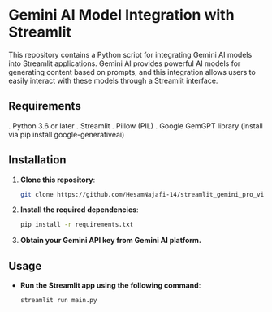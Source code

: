 # Gemini AI Model Integration with Streamlit

This repository contains a Python script for integrating Gemini AI models into Streamlit applications. Gemini AI provides powerful AI models for generating content based on prompts, and this integration allows users to easily interact with these models through a Streamlit interface.


## Requirements



. Python 3.6 or later
. Streamlit
. Pillow (PIL)
. Google GemGPT library (install via pip install google-generativeai)


## Installation

1. **Clone this repository**:
    ```bash
    git clone https://github.com/HesamNajafi-14/streamlit_gemini_pro_vision.git
    ```
2. **Install the required dependencies**:
    ```bash
    pip install -r requirements.txt

    ```

3. **Obtain your Gemini API key from Gemini AI platform.**


## Usage

- **Run the Streamlit app using the following command**:
    ```bash
    streamlit run main.py

    ```



